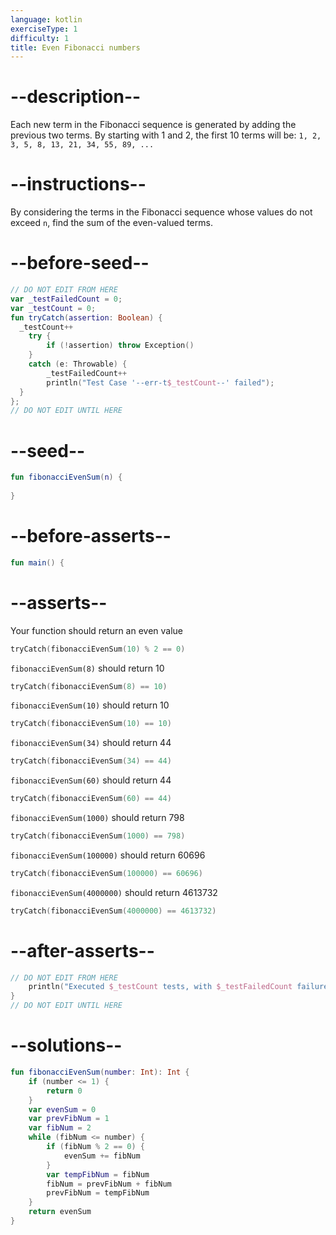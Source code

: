 ```yaml
---
language: kotlin
exerciseType: 1
difficulty: 1
title: Even Fibonacci numbers
---
```


# --description--

Each new term in the Fibonacci sequence is generated by adding the previous two terms. By starting with 1 and 2, the first 10 terms will be: `1, 2, 3, 5, 8, 13, 21, 34, 55, 89, ...`

# --instructions--

By considering the terms in the Fibonacci sequence whose values do not exceed `n`, find the sum of the even-valued terms.

# --before-seed--

```kotlin
// DO NOT EDIT FROM HERE
var _testFailedCount = 0;
var _testCount = 0;
fun tryCatch(assertion: Boolean) {
  _testCount++
    try { 
        if (!assertion) throw Exception()
    }
    catch (e: Throwable) {
        _testFailedCount++
        println("Test Case '--err-t$_testCount--' failed");
  }
};
// DO NOT EDIT UNTIL HERE
```

# --seed--

```kotlin
fun fibonacciEvenSum(n) {
  
}
```

# --before-asserts--

```kotlin
fun main() {
```

# --asserts--

Your function should return an even value

```kotlin
tryCatch(fibonacciEvenSum(10) % 2 == 0)
```

`fibonacciEvenSum(8)` should return 10

```kotlin
tryCatch(fibonacciEvenSum(8) == 10)
```


`fibonacciEvenSum(10)` should return 10

```kotlin
tryCatch(fibonacciEvenSum(10) == 10)
```

`fibonacciEvenSum(34)` should return 44

```kotlin
tryCatch(fibonacciEvenSum(34) == 44)
```

`fibonacciEvenSum(60)` should return 44

```kotlin
tryCatch(fibonacciEvenSum(60) == 44)
```

`fibonacciEvenSum(1000)` should return 798

```kotlin
tryCatch(fibonacciEvenSum(1000) == 798)
```

`fibonacciEvenSum(100000)` should return 60696

```kotlin
tryCatch(fibonacciEvenSum(100000) == 60696)
```

`fibonacciEvenSum(4000000)` should return 4613732

```kotlin
tryCatch(fibonacciEvenSum(4000000) == 4613732)
```

# --after-asserts--

```kotlin
// DO NOT EDIT FROM HERE 
    println("Executed $_testCount tests, with $_testFailedCount failures");
}
// DO NOT EDIT UNTIL HERE
```

# --solutions--

```kotlin
fun fibonacciEvenSum(number: Int): Int {
    if (number <= 1) {
        return 0
    }
    var evenSum = 0
    var prevFibNum = 1
    var fibNum = 2
    while (fibNum <= number) {
        if (fibNum % 2 == 0) {
            evenSum += fibNum
        }
        var tempFibNum = fibNum
        fibNum = prevFibNum + fibNum
        prevFibNum = tempFibNum
    }
    return evenSum
}
```
